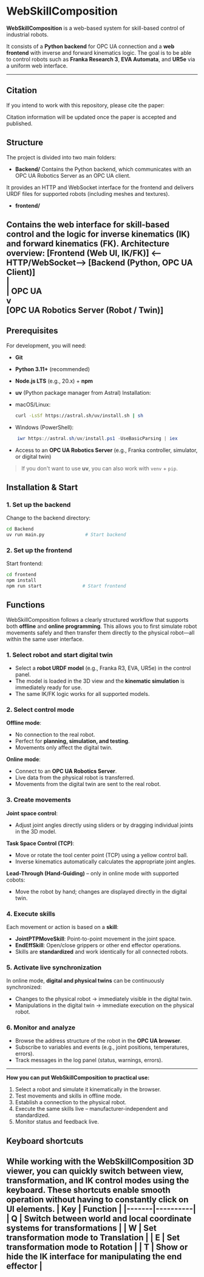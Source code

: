 # WebSkillComposition
**WebSkillComposition** is a web-based system for skill-based control of industrial robots.
  
It consists of a **Python backend** for OPC UA connection and a **web frontend** with inverse and forward kinematics logic.
The goal is to be able to control robots such as **Franka Research 3**, **EVA Automata**, and **UR5e** via a uniform web interface.

---

## Citation

If you intend to work with this repository, please cite the paper:

Citation information will be updated once the paper is accepted and published.

## Structure
The project is divided into two main folders:
- **Backend/**
 Contains the Python backend, which communicates with an OPC UA Robotics Server as an OPC UA client.
    
It provides an HTTP and WebSocket interface for the frontend and delivers URDF files for supported robots (including meshes and textures).
- **frontend/**
  
Contains the web interface for skill-based control and the logic for inverse kinematics (IK) and forward kinematics (FK).
**Architecture overview:**
[Frontend (Web UI, IK/FK)] <--HTTP/WebSocket--> [Backend (Python, OPC UA Client)]<br>
|<br>
| OPC UA <br>
v<br>
[OPC UA Robotics Server (Robot / Twin)]
---
## Prerequisites
For development, you will need:
- **Git**
- **Python 3.11+** (recommended)
- **Node.js LTS** (e.g., 20.x) + **npm**
- **uv** (Python package manager from Astral)
Installation:
  
- macOS/Linux:
    ```bash
    curl -LsSf https://astral.sh/uv/install.sh | sh
    ```
- Windows (PowerShell):
```powershell
    iwr https://astral.sh/uv/install.ps1 -UseBasicParsing | iex
```
- Access to an **OPC UA Robotics Server** (e.g., Franka controller, simulator, or digital twin)
> If you don't want to use **uv**, you can also work with `venv` + `pip`.


## Installation & Start
### 1. Set up the backend
Change to the backend directory:
```bash
cd Backend
uv run main.py               # Start backend
```
### 2. Set up the frontend
Start frontend:
```bash
cd frontend
npm install
npm run start               # Start frontend
```
## Functions
WebSkillComposition follows a clearly structured workflow that supports both **offline** and **online programming**.
This allows you to first simulate robot movements safely and then transfer them directly to the physical robot—all within the same user interface.
### 1. Select robot and start digital twin
- Select a **robot URDF model** (e.g., Franka R3, EVA, UR5e) in the control panel.
- The model is loaded in the 3D view and the **kinematic simulation** is immediately ready for use.
- The same IK/FK logic works for all supported models.
### 2. Select control mode

**Offline mode**:

- No connection to the real robot.
- Perfect for **planning, simulation, and testing**.
- Movements only affect the digital twin.

**Online mode**:

- Connect to an **OPC UA Robotics Server**.
- Live data from the physical robot is transferred.
- Movements from the digital twin are sent to the real robot.

### 3. Create movements
**Joint space control**:
    
- Adjust joint angles directly using sliders or by dragging individual joints in the 3D model.

**Task Space Control (TCP)**:

- Move or rotate the tool center point (TCP) using a yellow control ball.
- Inverse kinematics automatically calculates the appropriate joint angles.

**Lead-Through (Hand-Guiding)** – only in online mode with supported cobots:
- Move the robot by hand; changes are displayed directly in the digital twin.

### 4. Execute skills
Each movement or action is based on a **skill**:
- **JointPTPMoveSkill**: Point-to-point movement in the joint space.
- **EndEffSkill**: Open/close grippers or other end effector operations.
- Skills are **standardized** and work identically for all connected robots.
### 5. Activate live synchronization
In online mode, **digital and physical twins** can be continuously synchronized:
- Changes to the physical robot → immediately visible in the digital twin.
- Manipulations in the digital twin → immediate execution on the physical robot.
### 6. Monitor and analyze
- Browse the address structure of the robot in the **OPC UA browser**.
- Subscribe to variables and events (e.g., joint positions, temperatures, errors).
- Track messages in the log panel (status, warnings, errors).
---
**How you can put WebSkillComposition to practical use:**
1. Select a robot and simulate it kinematically in the browser.
2. Test movements and skills in offline mode.
3. Establish a connection to the physical robot.
4. Execute the same skills live – manufacturer-independent and standardized.
5. Monitor status and feedback live.
  
## Keyboard shortcuts
While working with the WebSkillComposition 3D viewer, you can quickly switch between view, transformation, and IK control modes using the keyboard.
These shortcuts enable smooth operation without having to constantly click on UI elements.
| Key | Function |
|-------|----------|
| **Q** | Switch between **world** and **local coordinate systems** for transformations |
| **W** | Set transformation mode to **Translation** |
| **E** | Set transformation mode to **Rotation** |
| **T** | **Show or hide** the IK interface for manipulating the end effector |
---
